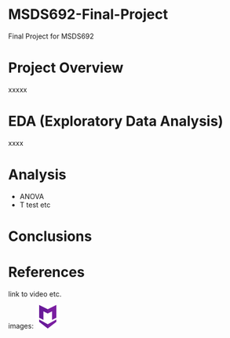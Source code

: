 # MSDS692-Final-Project
Final Project for MSDS692

# Project Overview
xxxxx

# EDA (Exploratory Data Analysis)
xxxx
# Analysis
* ANOVA
* T test etc

# Conclusions

# References 
link to video etc.

images: ![alt text](https://github.com/adam-p/markdown-here/raw/master/src/common/images/icon48.png "Logo Title Text 1")
